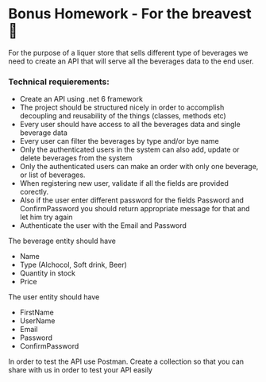 # Bonus Homework - For the breavest 💪

For the purpose of a liquer store that sells different type of beverages we need to create an API that will serve 
all the beverages data to the end user.

### Technical requierements:

* Create an API using .net 6 framework  
* The project should be structured nicely in order to accomplish decoupling and reusability of the things (classes, methods etc)
* Every user should have access to all the beverages data and single beverage data
* Every user can filter the beverages by type and/or bye name
* Only the authenticated users in the system can also add, update or delete beverages from the system 
* Only the authenticated users can make an order with only one beverage, or list of beverages.
* When registering new user, validate if all the fields are provided corectly. 
* Also if the user enter different password for the fields Password and ConfirmPassword you should return appropriate message for that and let him try again
* Authenticate the user with the Email and Password

The beverage entity should have 
* Name
* Type (Alchocol, Soft drink, Beer)
* Quantity in stock
* Price

The user entity should have
* FirstName
* UserName
* Email
* Password
* ConfirmPassword 

In order to test the API use Postman. Create a collection so that you can share with us in order to test your API easily

